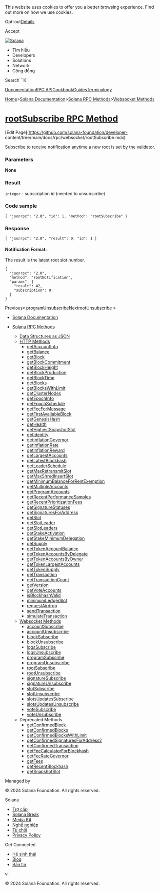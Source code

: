 This website uses cookies to offer you a better browsing experience. Find out
more on how we use cookies.

Opt-out[Details](/vi/privacy-policy#collection-of-information)

Accept

[![Solana](/_next/static/media/logotype-dark.f79d530d.svg)](/vi)

  * Tìm hiểu
  * Developers
  * Solutions
  * Network
  * Cộng đồng 

Search```K`

[Documentation](/vi/docs)[RPC
API](/vi/docs/rpc)[Cookbook](/vi/developers/cookbook)[Guides](/vi/developers/guides)[Terminology](/vi/docs/terminology)

[Home](/vi)>[Solana Documentation](/vi/docs)>[Solana RPC
Methods](/vi/docs/rpc)>[Websocket Methods](/vi/docs/rpc/websocket)

# [rootSubscribe RPC Method](/vi/docs/rpc/websocket/rootsubscribe)

[Edit Page](https://github.com/solana-foundation/developer-
content/tree/main/docs/rpc/websocket/rootSubscribe.mdx)

Subscribe to receive notification anytime a new root is set by the validator.

### Parameters #

**None**

### Result #

`integer` \- subscription id (needed to unsubscribe)

### Code sample #

    
    
    { "jsonrpc": "2.0", "id": 1, "method": "rootSubscribe" }

### Response #

    
    
    { "jsonrpc": "2.0", "result": 0, "id": 1 }

#### Notification Format: #

The result is the latest root slot number.

    
    
    {
      "jsonrpc": "2.0",
      "method": "rootNotification",
      "params": {
        "result": 42,
        "subscription": 0
      }
    }

[Previous«
programUnsubscribe](/vi/docs/rpc/websocket/programunsubscribe)[NextrootUnsubscribe
»](/vi/docs/rpc/websocket/rootunsubscribe)

  * [Solana Documentation](/vi/docs)

  * [Solana RPC Methods](/vi/docs/rpc)

    * [Data Structures as JSON](/vi/docs/rpc/json-structures)
    * [HTTP Methods](/vi/docs/rpc/http)
      * [getAccountInfo](/vi/docs/rpc/http/getaccountinfo)
      * [getBalance](/vi/docs/rpc/http/getbalance)
      * [getBlock](/vi/docs/rpc/http/getblock)
      * [getBlockCommitment](/vi/docs/rpc/http/getblockcommitment)
      * [getBlockHeight](/vi/docs/rpc/http/getblockheight)
      * [getBlockProduction](/vi/docs/rpc/http/getblockproduction)
      * [getBlockTime](/vi/docs/rpc/http/getblocktime)
      * [getBlocks](/vi/docs/rpc/http/getblocks)
      * [getBlocksWithLimit](/vi/docs/rpc/http/getblockswithlimit)
      * [getClusterNodes](/vi/docs/rpc/http/getclusternodes)
      * [getEpochInfo](/vi/docs/rpc/http/getepochinfo)
      * [getEpochSchedule](/vi/docs/rpc/http/getepochschedule)
      * [getFeeForMessage](/vi/docs/rpc/http/getfeeformessage)
      * [getFirstAvailableBlock](/vi/docs/rpc/http/getfirstavailableblock)
      * [getGenesisHash](/vi/docs/rpc/http/getgenesishash)
      * [getHealth](/vi/docs/rpc/http/gethealth)
      * [getHighestSnapshotSlot](/vi/docs/rpc/http/gethighestsnapshotslot)
      * [getIdentity](/vi/docs/rpc/http/getidentity)
      * [getInflationGovernor](/vi/docs/rpc/http/getinflationgovernor)
      * [getInflationRate](/vi/docs/rpc/http/getinflationrate)
      * [getInflationReward](/vi/docs/rpc/http/getinflationreward)
      * [getLargestAccounts](/vi/docs/rpc/http/getlargestaccounts)
      * [getLatestBlockhash](/vi/docs/rpc/http/getlatestblockhash)
      * [getLeaderSchedule](/vi/docs/rpc/http/getleaderschedule)
      * [getMaxRetransmitSlot](/vi/docs/rpc/http/getmaxretransmitslot)
      * [getMaxShredInsertSlot](/vi/docs/rpc/http/getmaxshredinsertslot)
      * [getMinimumBalanceForRentExemption](/vi/docs/rpc/http/getminimumbalanceforrentexemption)
      * [getMultipleAccounts](/vi/docs/rpc/http/getmultipleaccounts)
      * [getProgramAccounts](/vi/docs/rpc/http/getprogramaccounts)
      * [getRecentPerformanceSamples](/vi/docs/rpc/http/getrecentperformancesamples)
      * [getRecentPrioritizationFees](/vi/docs/rpc/http/getrecentprioritizationfees)
      * [getSignatureStatuses](/vi/docs/rpc/http/getsignaturestatuses)
      * [getSignaturesForAddress](/vi/docs/rpc/http/getsignaturesforaddress)
      * [getSlot](/vi/docs/rpc/http/getslot)
      * [getSlotLeader](/vi/docs/rpc/http/getslotleader)
      * [getSlotLeaders](/vi/docs/rpc/http/getslotleaders)
      * [getStakeActivation](/vi/docs/rpc/http/getstakeactivation)
      * [getStakeMinimumDelegation](/vi/docs/rpc/http/getstakeminimumdelegation)
      * [getSupply](/vi/docs/rpc/http/getsupply)
      * [getTokenAccountBalance](/vi/docs/rpc/http/gettokenaccountbalance)
      * [getTokenAccountsByDelegate](/vi/docs/rpc/http/gettokenaccountsbydelegate)
      * [getTokenAccountsByOwner](/vi/docs/rpc/http/gettokenaccountsbyowner)
      * [getTokenLargestAccounts](/vi/docs/rpc/http/gettokenlargestaccounts)
      * [getTokenSupply](/vi/docs/rpc/http/gettokensupply)
      * [getTransaction](/vi/docs/rpc/http/gettransaction)
      * [getTransactionCount](/vi/docs/rpc/http/gettransactioncount)
      * [getVersion](/vi/docs/rpc/http/getversion)
      * [getVoteAccounts](/vi/docs/rpc/http/getvoteaccounts)
      * [isBlockhashValid](/vi/docs/rpc/http/isblockhashvalid)
      * [minimumLedgerSlot](/vi/docs/rpc/http/minimumledgerslot)
      * [requestAirdrop](/vi/docs/rpc/http/requestairdrop)
      * [sendTransaction](/vi/docs/rpc/http/sendtransaction)
      * [simulateTransaction](/vi/docs/rpc/http/simulatetransaction)
    * [Websocket Methods](/vi/docs/rpc/websocket)
      * [accountSubscribe](/vi/docs/rpc/websocket/accountsubscribe)
      * [accountUnsubscribe](/vi/docs/rpc/websocket/accountunsubscribe)
      * [blockSubscribe](/vi/docs/rpc/websocket/blocksubscribe)
      * [blockUnsubscribe](/vi/docs/rpc/websocket/blockunsubscribe)
      * [logsSubscribe](/vi/docs/rpc/websocket/logssubscribe)
      * [logsUnsubscribe](/vi/docs/rpc/websocket/logsunsubscribe)
      * [programSubscribe](/vi/docs/rpc/websocket/programsubscribe)
      * [programUnsubscribe](/vi/docs/rpc/websocket/programunsubscribe)
      * [rootSubscribe](/vi/docs/rpc/websocket/rootsubscribe)
      * [rootUnsubscribe](/vi/docs/rpc/websocket/rootunsubscribe)
      * [signatureSubscribe](/vi/docs/rpc/websocket/signaturesubscribe)
      * [signatureUnsubscribe](/vi/docs/rpc/websocket/signatureunsubscribe)
      * [slotSubscribe](/vi/docs/rpc/websocket/slotsubscribe)
      * [slotUnsubscribe](/vi/docs/rpc/websocket/slotunsubscribe)
      * [slotsUpdatesSubscribe](/vi/docs/rpc/websocket/slotsupdatessubscribe)
      * [slotsUpdatesUnsubscribe](/vi/docs/rpc/websocket/slotsupdatesunsubscribe)
      * [voteSubscribe](/vi/docs/rpc/websocket/votesubscribe)
      * [voteUnsubscribe](/vi/docs/rpc/websocket/voteunsubscribe)
    * Deprecated Methods
      * [getConfirmedBlock](/vi/docs/rpc/deprecated/getconfirmedblock)
      * [getConfirmedBlocks](/vi/docs/rpc/deprecated/getconfirmedblocks)
      * [getConfirmedBlocksWithLimit](/vi/docs/rpc/deprecated/getconfirmedblockswithlimit)
      * [getConfirmedSignaturesForAddress2](/vi/docs/rpc/deprecated/getconfirmedsignaturesforaddress2)
      * [getConfirmedTransaction](/vi/docs/rpc/deprecated/getconfirmedtransaction)
      * [getFeeCalculatorForBlockhash](/vi/docs/rpc/deprecated/getfeecalculatorforblockhash)
      * [getFeeRateGovernor](/vi/docs/rpc/deprecated/getfeerategovernor)
      * [getFees](/vi/docs/rpc/deprecated/getfees)
      * [getRecentBlockhash](/vi/docs/rpc/deprecated/getrecentblockhash)
      * [getSnapshotSlot](/vi/docs/rpc/deprecated/getsnapshotslot)

Managed by

[](/vi)

[](/youtube)[](/twitter)[](/discord)[](/reddit)[](/github)[](/telegram)

© 2024 Solana Foundation. All rights reserved.

Solana

  * [Trợ cấp](https://solana.org/grants)
  * [Solana Break](https://break.solana.com/)
  * [Media Kit](/vi/branding)
  * [Nghề nghiệp ](https://jobs.solana.com/)
  * [Từ chối](/vi/tos)
  * [Privacy Policy](/vi/privacy-policy)

Get Connected

  * [Hệ sinh thái](/vi/ecosystem)
  * [Blog](/vi/news)
  * [Bản tin](/vi/newsletter)

vi

© 2024 Solana Foundation. All rights reserved.

